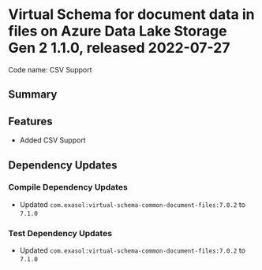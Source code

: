 # Virtual Schema for document data in files on Azure Data Lake Storage Gen 2 1.1.0, released 2022-07-27

Code name: CSV Support

## Summary

## Features

* Added CSV Support

## Dependency Updates

### Compile Dependency Updates

* Updated `com.exasol:virtual-schema-common-document-files:7.0.2` to `7.1.0`

### Test Dependency Updates

* Updated `com.exasol:virtual-schema-common-document-files:7.0.2` to `7.1.0`
